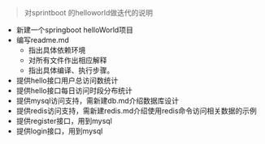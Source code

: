 > 对sprintboot 的helloworld做迭代的说明
- 新建一个springboot helloWorld项目
- 编写readme.md
    - 指出具体依赖环境
    - 对所有文件作出相应解释
    - 指出具体编译、执行步骤。
- 提供hello接口用户总访问数统计
- 提供hello接口每日访问时段分布统计
- 提供mysql访问支持，需新建db.md介绍数据库设计
- 提供redis访问支持，需新建redis.md介绍使用redis命令访问相关数据的示例
- 提供register接口，用到mysql
- 提供login接口，用到mysql
